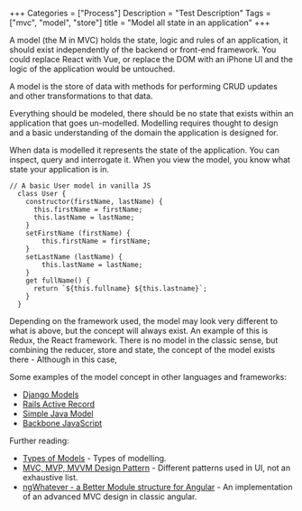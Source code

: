 

+++
Categories = ["Process"]
Description = "Test Description"
Tags = ["mvc", "model", "store"]
title = "Model all state in an application"
+++



A model (the M in MVC) holds the state, logic and rules of an application, it should exist independently of the backend or front-end framework. You could replace React with Vue, or replace the DOM with an iPhone UI and the logic of the application would be untouched.

A model is the store of data with methods for performing CRUD updates and other transformations to that data.

Everything should be modeled, there should be no state that exists within an application that goes un-modelled. Modelling requires thought to design and a basic understanding of the domain the application is designed for.

When data is modelled it represents the state of the application. You can inspect, query and interrogate it. When you view the model, you know what state your application is in.


```
// A basic User model in vanilla JS
  class User {
    constructor(firstName, lastName) {
      this.firstName = firstName;
      this.lastName = lastName;
    }
    setFirstName (firstName) {
        this.firstName = firstName;
    }
    setLastName (lastName) {
        this.lastName = lastName;
    }
    get fullName() {
      return `${this.fullname} ${this.lastname}`;
    }
  }
```


Depending on the framework used, the model may look very different to what is above, but the concept will always exist. An example of this is Redux, the React framework. There is no model in the classic sense, but combining the reducer, store and state, the concept of the model exists there - Although in this case,

Some examples of the model concept in other languages and frameworks:

<ul>
<li><a href="https://docs.djangoproject.com/en/2.1/topics/db/models/" title="python models">Django Models</a></li>
<li><a href="https://guides.rubyonrails.org/active_record_basics.html" title="rails active record models">Rails Active Record</a></li>
<li><a href="http://www.javapractices.com/topic/TopicAction.do?Id=187" title="Java Model">Simple Java Model</a></li>
<li><a href="http://backbonejs.org/#Model" title="Backbone models">Backbone JavaScript</a></li>
</ul>

Further reading:

* [Types of Models](https://deviq.com/kinds-of-models/) - Types of modelling.
* [MVC, MVP, MVVM  Design Pattern](https://medium.com/@ankit.sinhal/mvc-mvp-and-mvvm-design-pattern-6e169567bbad) - Different patterns used in UI, not an exhaustive list.
* [ngWhatever - a Better Module structure for Angular](/a-better-module-structure-for-angular/) - An implementation of an advanced MVC design in classic angular.
